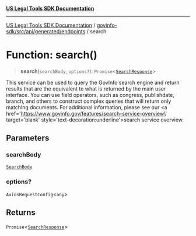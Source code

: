 [**US Legal Tools SDK Documentation**](../../../../../../README.md)

***

[US Legal Tools SDK Documentation](../../../../../../README.md) / [govinfo-sdk/src/api/generated/endpoints](../README.md) / search

# Function: search()

> **search**(`searchBody`, `options?`): `Promise`\<[`SearchResponse`](../../model/interfaces/SearchResponse.md)\>

This service can be used to query the GovInfo search engine and return results that are the equivalent to what is returned by the main user interface. You can use field operators, such as congress, publishdate, branch, and others to construct complex queries that will return only matching documents. For additional information, please see our <a href=\'https://www.govinfo.gov/features/search-service-overview\' target=\'blank\' style=\'text-decoration:underline\'>search service overview</a>.

## Parameters

### searchBody

[`SearchBody`](../../model/interfaces/SearchBody.md)

### options?

`AxiosRequestConfig`\<`any`\>

## Returns

`Promise`\<[`SearchResponse`](../../model/interfaces/SearchResponse.md)\>

